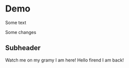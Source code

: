 # Demo 

Some text

Some changes 

## Subheader

Watch me on my gramy
I am here! 
Hello firend I am back!